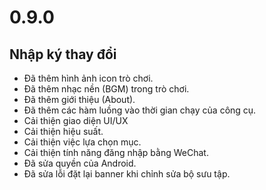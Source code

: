 # 0.9.0

## Nhập ký thay đổi

- Đã thêm hình ảnh icon trò chơi.
- Đã thêm nhạc nền (BGM) trong trò chơi.
- Đã thêm giới thiệu (About).
- Đã thêm các hàm luồng vào thời gian chạy của công cụ.
- Cải thiện giao diện UI/UX
- Cải thiện hiệu suất.
- Cải thiện việc lựa chọn mục.
- Cải thiện tính năng đăng nhập bằng WeChat.
- Đã sửa quyền của Android.
- Đã sửa lỗi đặt lại banner khi chỉnh sửa bộ sưu tập.
